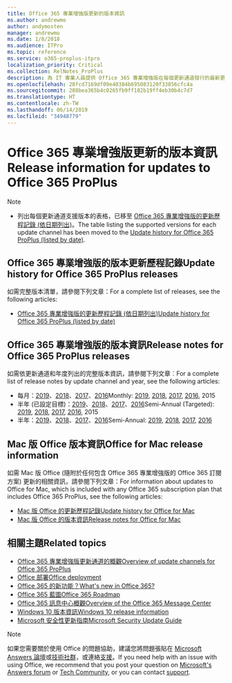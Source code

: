 ```yaml
---
title: Office 365 專業增強版更新的版本資訊
ms.author: andrewmo
author: andymosten
manager: andrewmo
ms.date: 1/8/2018
ms.audience: ITPro
ms.topic: reference
ms.service: o365-proplus-itpro
localization_priority: Critical
ms.collection: RelNotes_ProPlus
description: 為 IT 專業人員提供 Office 365 專業增強版在每個更新通道發行的最新更新清單，以及版本資訊和更新歷程記錄的連結
ms.openlocfilehash: 28fcd7169df09e40384b695083120f33856cfc4a
ms.sourcegitcommit: 288bea365b4c0265fb9ff182b19ff4eb30b4c7d7
ms.translationtype: HT
ms.contentlocale: zh-TW
ms.lasthandoff: 06/14/2019
ms.locfileid: "34948779"
---
```

# <a name="release-information-for-updates-to-office-365-proplus"></a><span data-ttu-id="6cc48-103">Office 365 專業增強版更新的版本資訊</span><span class="sxs-lookup"><span data-stu-id="6cc48-103">Release information for updates to Office 365 ProPlus</span></span>

> [!NOTE]
> - <span data-ttu-id="6cc48-104">列出每個更新通道支援版本的表格，已移至 [Office 365 專業增強版的更新歷程記錄 (依日期列出)](update-history-office365-proplus-by-date.md)。</span><span class="sxs-lookup"><span data-stu-id="6cc48-104">The table listing the supported versions for each update channel has been moved to the [Update history for Office 365 ProPlus (listed by date)](update-history-office365-proplus-by-date.md).</span></span>



## <a name="update-history-for-office-365-proplus-releases"></a><span data-ttu-id="6cc48-105">Office 365 專業增強版的版本更新歷程記錄</span><span class="sxs-lookup"><span data-stu-id="6cc48-105">Update history for Office 365 ProPlus releases</span></span>

<span data-ttu-id="6cc48-106">如需完整版本清單，請參閱下列文章：</span><span class="sxs-lookup"><span data-stu-id="6cc48-106">For a complete list of releases, see the following articles:</span></span>
 - [<span data-ttu-id="6cc48-107">Office 365 專業增強版的更新歷程記錄 (依日期列出)</span><span class="sxs-lookup"><span data-stu-id="6cc48-107">Update history for Office 365 ProPlus (listed by date)</span></span>](update-history-office365-proplus-by-date.md)

## <a name="release-notes-for-office-365-proplus-releases"></a><span data-ttu-id="6cc48-108">Office 365 專業增強版的版本資訊</span><span class="sxs-lookup"><span data-stu-id="6cc48-108">Release notes for Office 365 ProPlus releases</span></span>

<span data-ttu-id="6cc48-109">如需依更新通道和年度列出的完整版本資訊，請參閱下列文章︰</span><span class="sxs-lookup"><span data-stu-id="6cc48-109">For a complete list of release notes by update channel and year, see the following articles:</span></span>
 - <span data-ttu-id="6cc48-110">每月：[2019](monthly-channel-2019.md)、[2018](monthly-channel-2018.md)、[2017](monthly-channel-2017.md)、[2016](monthly-channel-2016.md)</span><span class="sxs-lookup"><span data-stu-id="6cc48-110">Monthly: [2019](monthly-channel-2019.md), [2018](monthly-channel-2018.md), [2017](monthly-channel-2017.md), [2016](monthly-channel-2016.md), 2015</span></span>
 - <span data-ttu-id="6cc48-111">半年 (已設定目標)：[2019](semi-annual-channel-targeted-2019.md)、[2018](semi-annual-channel-targeted-2018.md)、[2017](semi-annual-channel-targeted-2017.md)、[2016](semi-annual-channel-targeted-2016.md)</span><span class="sxs-lookup"><span data-stu-id="6cc48-111">Semi-Annual (Targeted): [2019](semi-annual-channel-targeted-2019.md), [2018](semi-annual-channel-targeted-2018.md), [2017](semi-annual-channel-targeted-2017.md), [2016](semi-annual-channel-targeted-2016.md), 2015</span></span>
 - <span data-ttu-id="6cc48-112">半年：[2019](semi-annual-channel-2019.md)、[2018](semi-annual-channel-2018.md)、[2017](semi-annual-channel-2017.md)、[2016](semi-annual-channel-2016.md)</span><span class="sxs-lookup"><span data-stu-id="6cc48-112">Semi-Annual: [2019](semi-annual-channel-2019.md), [2018](semi-annual-channel-2018.md), [2017](semi-annual-channel-2017.md), [2016](semi-annual-channel-2016.md)</span></span>

## <a name="office-for-mac-release-information"></a><span data-ttu-id="6cc48-113">Mac 版 Office 版本資訊</span><span class="sxs-lookup"><span data-stu-id="6cc48-113">Office for Mac release information</span></span>

<span data-ttu-id="6cc48-114">如需 Mac 版 Office (隨附於任何包含 Office 365 專業增強版的 Office 365 訂閱方案) 更新的相關資訊，請參閱下列文章：</span><span class="sxs-lookup"><span data-stu-id="6cc48-114">For information about updates to Office for Mac, which is included with any Office 365 subscription plan that includes Office 365 ProPlus, see the following articles:</span></span>
 - [<span data-ttu-id="6cc48-115">Mac 版 Office 的更新歷程記錄</span><span class="sxs-lookup"><span data-stu-id="6cc48-115">Update history for Office for Mac</span></span>](update-history-office-for-mac.md)
 - [<span data-ttu-id="6cc48-116">Mac 版 Office 的版本資訊</span><span class="sxs-lookup"><span data-stu-id="6cc48-116">Release notes for Office for Mac</span></span>](release-notes-office-for-mac.md)


## <a name="related-topics"></a><span data-ttu-id="6cc48-117">相關主題</span><span class="sxs-lookup"><span data-stu-id="6cc48-117">Related topics</span></span>

- [<span data-ttu-id="6cc48-118">Office 365 專業增強版更新通道的概觀</span><span class="sxs-lookup"><span data-stu-id="6cc48-118">Overview of update channels for Office 365 ProPlus</span></span>](https://docs.microsoft.com/DeployOffice/overview-of-update-channels-for-office-365-proplus)
- [<span data-ttu-id="6cc48-119">Office 部署</span><span class="sxs-lookup"><span data-stu-id="6cc48-119">Office deployment</span></span>](https://docs.microsoft.com/deployoffice/)
- [<span data-ttu-id="6cc48-120">Office 365 的新功能？</span><span class="sxs-lookup"><span data-stu-id="6cc48-120">What's new in Office 365?</span></span>](https://support.office.com/article/95c8d81d-08ba-42c1-914f-bca4603e1426)
- [<span data-ttu-id="6cc48-121">Office 365 藍圖</span><span class="sxs-lookup"><span data-stu-id="6cc48-121">Office 365 Roadmap</span></span>](https://products.office.com/business/office-365-roadmap)
- [<span data-ttu-id="6cc48-122">Office 365 訊息中心概觀</span><span class="sxs-lookup"><span data-stu-id="6cc48-122">Overview of the Office 365 Message Center</span></span>](https://support.office.com/article/38fb3333-bfcc-4340-a37b-deda509c2093)
- [<span data-ttu-id="6cc48-123">Windows 10 版本資訊</span><span class="sxs-lookup"><span data-stu-id="6cc48-123">Windows 10 release information</span></span>](https://www.microsoft.com/itpro/windows-10/release-information)
- [<span data-ttu-id="6cc48-124">Microsoft 安全性更新指南</span><span class="sxs-lookup"><span data-stu-id="6cc48-124">Microsoft Security Update Guide</span></span>](https://portal.msrc.microsoft.com/)

> [!NOTE]
> <span data-ttu-id="6cc48-125">如果您需要關於使用 Office 的問題協助，建議您將問題張貼在 [Microsoft Answers 論壇](https://answers.microsoft.com/)或[技術社群](https://techcommunity.microsoft.com/)，或連絡[支援](https://support.microsoft.com/contactus)。</span><span class="sxs-lookup"><span data-stu-id="6cc48-125">If you need help with an issue with using Office, we recommend that you post your question on [Microsoft's Answers forum](https://answers.microsoft.com/) or [Tech Community](https://techcommunity.microsoft.com/), or you can contact [support](https://support.microsoft.com/contactus).</span></span>
